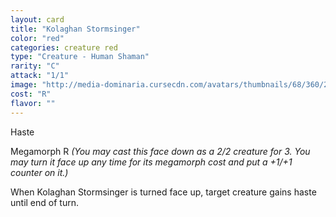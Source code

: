 ```yaml
---
layout: card
title: "Kolaghan Stormsinger"
color: "red"
categories: creature red
type: "Creature - Human Shaman"
rarity: "C"
attack: "1/1"
image: "http://media-dominaria.cursecdn.com/avatars/thumbnails/68/360/200/283/635618446207801218.png"
cost: "R"
flavor: ""
---
```


Haste

Megamorph <span class="tip mana-icon mana-red" title="1 Red Mana">R</span> <em>(You may cast this face down as a 2/2 creature for <span class="tip mana-icon mana-colorless-03" title="3 Colorless Mana">3</span>. You may turn it face up any time for its megamorph cost and put a +1/+1 counter on it.)</em>

When Kolaghan Stormsinger is turned face up, target creature gains haste until end of turn.
